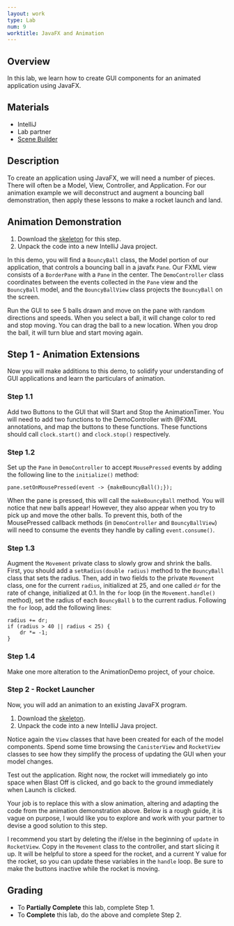 ```yaml
---
layout: work
type: Lab
num: 9
worktitle: JavaFX and Animation
---
```


## Overview

In this lab, we learn how to create GUI components for an animated application
using JavaFX.

## Materials

-   IntelliJ
-   Lab partner
-   [Scene Builder](http://gluonhq.com/products/scene-builder/)

## Description

To create an application using JavaFX, we will need a number of pieces.
There will often be a Model, View, Controller, and Application. For our
animation example we will deconstruct and augment a bouncing ball demonstration,
then apply these lessons to make a rocket launch and land.

## Animation Demonstration

1.  Download the [skeleton](../code/animationdemo.zip) for this step.
2.  Unpack the code into a new IntelliJ Java project.

In this demo, you will find a `BouncyBall` class, the Model portion of our application,
that controls a bouncing ball in a javafx `Pane`.
Our FXML view consists of a `BorderPane` with a `Pane` in the center.
The `DemoController` class
coordinates between the events collected in the `Pane` view and the `BouncyBall` model,
and the `BouncyBallView` class projects the `BouncyBall` on the screen.

Run the GUI to see 5 balls drawn and move on the pane with random directions and
speeds. When you select a ball, it will change color to red and stop moving. You can
drag the ball to a new location. When you drop the ball, it will turn blue and
start moving again.

## Step 1 - Animation Extensions

Now you will make additions to this demo, to solidify your understanding
of GUI applications and learn the particulars of animation.

### Step 1.1

Add two Buttons to the GUI that will Start and Stop the AnimationTimer. You will
need to add two functions to the DemoController with @FXML annotations, and map
the buttons to these functions. These functions should call `clock.start()` and
`clock.stop()` respectively.

### Step 1.2

Set up the `Pane` in `DemoController` to accept `MousePressed` events by adding the 
following line to the `initialize()` method:
```
pane.setOnMousePressed(event -> {makeBouncyBall();});
```

When the pane is pressed, this will call the `makeBouncyBall` method. You will 
notice that new balls appear! However, they also appear when you try to pick up 
and move the other balls. To prevent this, both of the MousePressed callback 
methods (in `DemoController` and `BouncyBallView`) will need
to consume the events they handle by calling `event.consume()`.

### Step 1.3

Augment the `Movement` private class to slowly grow and shrink the
balls. First, you should add a `setRadius(double radius)` method to the `BouncyBall`
class that sets the radius. Then, add in two fields to the private `Movement` class,
one for the current `radius`, initialized at 25, and one called `dr` for the rate of change,
initialized at 0.1. In the `for` loop (in the `Movement.handle()` method), set the radius 
of each `BouncyBall` `b` to the current radius. Following the `for` loop, add the following lines:

<!-- -->


    radius += dr;
    if (radius > 40 || radius < 25) {
        dr *= -1;
    }

### Step 1.4

Make one more alteration to the AnimationDemo project, of your choice.

### Step 2 - Rocket Launcher

Now, you will add an animation to an existing JavaFX program.

1.  Download the [skeleton](../code/RocketLauncher.zip).
2.  Unpack the code into a new IntelliJ Java project.

Notice again the `View` classes that have been created for each of the
model components. Spend some time browsing the `CanisterView` and `RocketView`
classes to see how they simplify the process of updating the GUI when your
model changes.

Test out the application. Right now, the rocket will immediately go into space when
Blast Off is clicked, and go back to the ground immediately when Launch is clicked.

Your job is to replace this with a slow animation, altering and adapting the code
from the animation demonstration above. Below is a rough guide, it is vague on purpose, I would like you to explore and work with your partner to devise a good solution to this step.

I recommend you start by deleting the if/else in the beginning of `update` in `RocketView`. Copy in the `Movement` class to the controller, and start slicing it up. It will be helpful to store a speed for the rocket, and a current Y value for the rocket, so you can update these variables in the `handle` loop. Be sure to make the buttons inactive while the rocket is moving.

## Grading

* To **Partially Complete** this lab, complete Step 1.
* To **Complete** this lab, do the above and complete Step 2.
